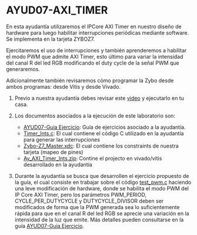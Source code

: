 # AYUD07-AXI_TIMER

En esta ayudantía utilizaremos el IPCore AXI Timer en nuestro diseño de hardware para luego habilitar interrupciones periódicas mediante software. Se implementa en la tarjeta ZYBOZ7.

Ejercitaremos el uso de interrupciones y también aprenderemos a habilitar el modo PWM que admite AXI Timer, esto último para variar la intensidad del canal R del led RGB modificando el duty cycle de la señal PWM que generaremos.

Adicionalmente también revisaremos cómo programar la Zybo desde ambos programas: desde Vitis y desde Vivado.

1. Previo a nuestra ayudantía debes revisar este [video](https://youtu.be/eUUw3ANzMpg) y ejecutarlo en tu casa.

2. Los documentos asociados a la ejecución de este laboratorio son:
    * [AYUD07-Guia Ejercicio]():  Guía de ejercicios asociado a la ayudantía. 
    * [Timer_Ints.c](https://github.com/IEE2463-SEP/AYUD07-AXI_TIMER/blob/main/Timer_Ints.c): El cual contiene el código C utilizado en la ayudantía para generar las interrupciones
    * [Zybo-Z7_Master.xdc](https://github.com/IEE2463-SEP/AYUD07-AXI_TIMER/blob/main/Zybo-Z7-Master.xdc):  El cual contiene los constraints de nuestra tarjeta (mapeo de pines)    
    * [Ay_AXI_Timer_Ints.zip](https://github.com/IEE2463-SEP/AYUD07-AXI_TIMER/blob/main/Ay_AXITimer_Ints.zip):  Contine el projecto en vivado/vitis desarrollado en la ayudantía    
   
3. Durante la ayudantía se busca que desarrollen el ejercicio propuesto de la guía, el cual consiste en trabajar sobre el código [test_pwm.c](https://github.com/IEE2463-SEP/AYUD07-AXI_TIMER/blob/main/test_pwm.c) haciendo una leve modificación de hardware, donde se habilita el modo PWM del IP Core AXI Timer, pero los parámetros PWM_PERIOD, CYCLE_PER_DUTYCYCLE y DUTYCYCLE_DIVISOR deben ser modificados de forma que la PWM generada sea lo suficientemente rápida para que en el canal R del led RGB se aprecie una variación en la intensidad de la luz que emite. Más detalles pueden consultarse en la guía [AYUD07-Guia Ejercicio]().

